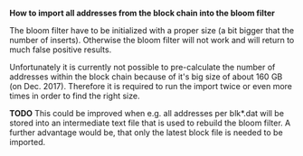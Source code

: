 


**How to import all addresses from the block chain into the bloom filter**

The bloom filter have to be initialized with a proper size (a bit bigger that the number of inserts). Otherwise the bloom filter will not work and will return to much false positive results. 

Unfortunately it is currently not possible to pre-calculate the number of addresses within the block chain because of it's big size of about 160 GB (on Dec. 2017).
Therefore it is required to run the import twice or even more times in order to find the right size.

**TODO**
This could be improved when e.g. all addresses per blk*.dat will be stored into an intermediate text file that is used to rebuild the bloom filter.
A further advantage would be, that only the latest block file is needed to be imported.

 


 

